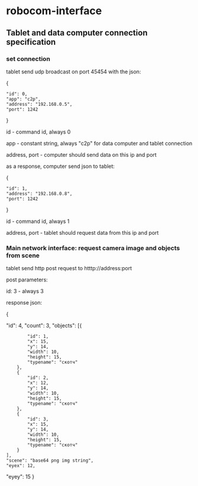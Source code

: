 # robocom-interface
## Tablet and data computer connection specification
### set connection
tablet send udp broadcast on port 45454 with the json:

{

	"id": 0,
	"app": "c2p",
	"address": "192.168.0.5",
	"port": 1242
}

id - command id, always 0

app - constant string, always "c2p" for data computer and tablet connection

address, port - computer should send data on this ip and port

as a response, computer send json to tablet:

{

	"id": 1,
	"address": "192.168.0.8",
	"port": 1242
}

id - command id, always 1

address, port - tablet should request data from this ip and port

### Main network interface: request camera image and objects from scene
tablet send http post request to htttp://address:port

post parameters:

id: 3 - always 3

response json:

{

  "id": 4,
	"count": 3,
	"objects": [{
  
			"id": 1,
			"x": 15,
			"y": 14,
			"width": 10,
			"height": 15,
			"typename": "скотч"
		},
		{
			"id": 2,
			"x": 12,
			"y": 14,
			"width": 10,
			"height": 15,
			"typename": "скотч"
		},
		{
			"id": 3,
			"x": 15,
			"y": 14,
			"width": 10,
			"height": 15,
			"typename": "скотч"
		}
	],
	"scene": "base64 png img string",
	"eyex": 12,
  "eyey": 15
}

